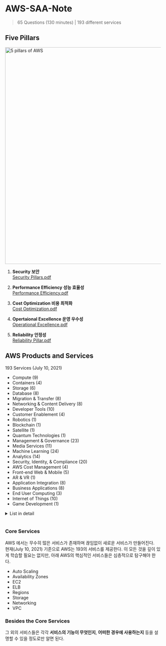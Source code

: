 # AWS-SAA-Note
> 65 Questions (130 minutes) | 193 different services

## Five Pillars
<img width="700" alt="5 pillars of AWS" src="https://user-images.githubusercontent.com/48475824/125151448-2738d980-e181-11eb-9f29-a8eed7a9bc2f.png">

1. **Security 보안**  
  [Security Pillars.pdf](https://d1.awsstatic.com/whitepapers/architecture/AWS-Security-Pillar.pdf?e=gs2020&p=fundcore)

1. **Performance Efficiency 성능 효율성**  
  [Performance Efficiency.pdf](https://d1.awsstatic.com/whitepapers/architecture/AWS-Performance-Efficiency-Pillar.pdf?e=gs2020&p=fundcore)

1. **Cost Optimization 비용 최적화**  
  [Cost Optimization.pdf](https://d1.awsstatic.com/whitepapers/architecture/AWS-Cost-Optimization-Pillar.pdf?e=gs2020&p=fundcore)

1. **Opertaional Excellence 운영 우수성**  
  [Operational Excellence.pdf](https://d1.awsstatic.com/whitepapers/architecture/AWS-Operational-Excellence-Pillar.pdf?e=gs2020&p=fundcore)

1. **Reliability 안정성**  
  [Reliability Pillar.pdf](https://d1.awsstatic.com/whitepapers/architecture/AWS-Reliability-Pillar.pdf?e=gs2020&p=fundcore)


## AWS Products and Services

193 Services (July 10, 2021)

- Compute (9)
- Containers (4)
- Storage (6)
- Database (8)
- Migration & Transfer (8)
- Networking & Content Delivery (8)
- Developer Tools (10)
- Customer Enablement (4)
- Robotics (1)
- Blockchain (1)
- Satellite (1)
- Quantum Technologies (1)
- Management & Governance (23)
- Media Services (11)
- Machine Learning (24)
- Analytics (14)
- Security, Identity, & Compliance (20)
- AWS Cost Management (4)
- Front-end Web & Mobile (5)
- AR & VR (1)
- Application Integration (8)
- Business Applications (8)
- End User Computing (3)
- Internet of Things (10)
- Game Development (1)

<details>
  <summary>List in detail</summary>

  **Compute (9)**

  1. [EC2](https://ap-northeast-1.console.aws.amazon.com/ec2/v2/home?region=ap-northeast-1)
  2. [Lightsail](https://lightsail.aws.amazon.com/ls/webapp/home)
  3. [Lambda](https://ap-northeast-1.console.aws.amazon.com/lambda/home?region=ap-northeast-1)
  4. [Batch](https://ap-northeast-1.console.aws.amazon.com/batch/home?region=ap-northeast-1)
  5. [Elastic Beanstalk](https://ap-northeast-1.console.aws.amazon.com/elasticbeanstalk/home?region=ap-northeast-1)
  6. [Serverless Application Repository](https://ap-northeast-1.console.aws.amazon.com/serverlessrepo/home?region=ap-northeast-1)
  7. [AWS Outposts](https://ap-northeast-1.console.aws.amazon.com/outposts/home?region=ap-northeast-1)
  8. [EC2 Image Builder](https://ap-northeast-1.console.aws.amazon.com/imagebuilder/home?region=ap-northeast-1)
  9. [AWS App Runner](https://ap-northeast-1.console.aws.amazon.com/apprunner/home?region=ap-northeast-1)

  **Containers (4)**

  1. [Elastic Container Registry](https://ap-northeast-1.console.aws.amazon.com/ecr/home?region=ap-northeast-1)
  2. [Elastic Container Service](https://ap-northeast-1.console.aws.amazon.com/ecs/home?region=ap-northeast-1)
  3. [Elastic Kubernetes Service](https://ap-northeast-1.console.aws.amazon.com/eks/home?region=ap-northeast-1)
  4. [Red Hat OpenShift Service on AWS](https://ap-northeast-1.console.aws.amazon.com/rosa/home?region=ap-northeast-1)

  **Storage (6)**

  1. [S3](https://s3.console.aws.amazon.com/s3/home?region=ap-northeast-1)
  2. [EFS](https://ap-northeast-1.console.aws.amazon.com/efs/home?region=ap-northeast-1)
  3. [FSx](https://ap-northeast-1.console.aws.amazon.com/fsx/home?region=ap-northeast-1)
  4. [S3 Glacier](https://ap-northeast-1.console.aws.amazon.com/glacier/home?region=ap-northeast-1)
  5. [Storage Gateway](https://ap-northeast-1.console.aws.amazon.com/storagegateway/home?region=ap-northeast-1)
  6. [AWS Backup](https://ap-northeast-1.console.aws.amazon.com/backup/home?region=ap-northeast-1)

  **Database (8)**

  1. [RDS](https://ap-northeast-1.console.aws.amazon.com/rds/home?region=ap-northeast-1)
  2. [DynamoDB](https://ap-northeast-1.console.aws.amazon.com/dynamodb/home?region=ap-northeast-1)
  3. [ElastiCache](https://ap-northeast-1.console.aws.amazon.com/elasticache/home?region=ap-northeast-1)
  4. [Neptune](https://ap-northeast-1.console.aws.amazon.com/neptune/home?region=ap-northeast-1)
  5. [Amazon QLDB](https://ap-northeast-1.console.aws.amazon.com/qldb/home?region=ap-northeast-1)
  6. [Amazon DocumentDB](https://ap-northeast-1.console.aws.amazon.com/docdb/home?region=ap-northeast-1)
  7. [Amazon Keyspaces](https://ap-northeast-1.console.aws.amazon.com/keyspaces/home?region=ap-northeast-1)
  8. [Amazon Timestream](https://console.aws.amazon.com/timestream/home?region=ap-northeast-1)

  **Migration & Transfer (8)**

  1. [AWS Migration Hub](https://ap-northeast-1.console.aws.amazon.com/migrationhub/home?region=ap-northeast-1)
  2. [AWS Application Migration Service](https://ap-northeast-1.console.aws.amazon.com/mgn/home?region=ap-northeast-1)
  3. [Application Discovery Service](https://ap-northeast-1.console.aws.amazon.com/discovery/home?region=ap-northeast-1)
  4. [Database Migration Service](https://ap-northeast-1.console.aws.amazon.com/dms/v2/home?region=ap-northeast-1)
  5. [Server Migration Service](https://ap-northeast-1.console.aws.amazon.com/servermigration/home?region=ap-northeast-1)
  6. [AWS Transfer Family](https://ap-northeast-1.console.aws.amazon.com/transfer/home?region=ap-northeast-1)
  7. [AWS Snow Family](https://ap-northeast-1.console.aws.amazon.com/snowfamily/home?region=ap-northeast-1)
  8. [DataSync](https://ap-northeast-1.console.aws.amazon.com/datasync/home?region=ap-northeast-1)

  **Networking & Content Delivery (8)**

  1. [VPC](https://ap-northeast-1.console.aws.amazon.com/vpc/home?region=ap-northeast-1)
  2. [CloudFront](https://console.aws.amazon.com/cloudfront/v3/home?region=ap-northeast-1)
  3. [Route 53](https://console.aws.amazon.com/route53/home?region=ap-northeast-1)
  4. [API Gateway](https://ap-northeast-1.console.aws.amazon.com/apigateway/home?region=ap-northeast-1)
  5. [Direct Connect](https://console.aws.amazon.com/directconnect/v2/home?region=ap-northeast-1)
  6. [AWS App Mesh](https://ap-northeast-1.console.aws.amazon.com/appmesh/home?region=ap-northeast-1)
  7. [AWS Cloud Map](https://ap-northeast-1.console.aws.amazon.com/cloudmap/home?region=ap-northeast-1)
  8. [Global Accelerator](https://console.aws.amazon.com/globalaccelerator/home?region=ap-northeast-1)

  **Developer Tools (10)**

  1. [CodeStar](https://ap-northeast-1.console.aws.amazon.com/codesuite/codestar/home?region=ap-northeast-1)
  2. [CodeCommit](https://ap-northeast-1.console.aws.amazon.com/codesuite/codecommit/home?region=ap-northeast-1)
  3. [CodeArtifact](https://ap-northeast-1.console.aws.amazon.com/codesuite/codeartifact/home?region=ap-northeast-1)
  4. [CodeBuild](https://ap-northeast-1.console.aws.amazon.com/codesuite/codebuild/home?region=ap-northeast-1)
  5. [CodeDeploy](https://ap-northeast-1.console.aws.amazon.com/codesuite/codedeploy/home?region=ap-northeast-1)
  6. [CodePipeline](https://ap-northeast-1.console.aws.amazon.com/codesuite/codepipeline/home?region=ap-northeast-1)
  7. [Cloud9](https://ap-northeast-1.console.aws.amazon.com/cloud9/home?region=ap-northeast-1)
  8. [CloudShell](https://ap-northeast-1.console.aws.amazon.com/cloudshell/home?region=ap-northeast-1)
  9. [X-Ray](https://ap-northeast-1.console.aws.amazon.com/xray/home?region=ap-northeast-1)
  10. [AWS FIS](https://ap-northeast-1.console.aws.amazon.com/fis/home?region=ap-northeast-1)

  **Customer Enablement (4)**

  1. [AWS IQ](https://iq.aws.amazon.com/?utm=csl)
  2. [Support](https://console.aws.amazon.com/support?region=ap-northeast-1)
  3. [Managed Services](https://console.aws.amazon.com/managedservices/home?region=ap-northeast-1)
  4. [Activate for Startups](https://console.aws.amazon.com/activate/home?region=ap-northeast-1)

  **Robotics (1)**

  1. [AWS RoboMaker](https://ap-northeast-1.console.aws.amazon.com/robomaker/home?region=ap-northeast-1)

  **Blockchain (1)**

  1. [Amazon Managed Blockchain](https://ap-northeast-1.console.aws.amazon.com/managedblockchain/home?region=ap-northeast-1)

  **Satellite (1)**

  1. [Ground Station](https://console.aws.amazon.com/groundstation/home?region=ap-northeast-1)

  **Quantum Technologies (1)**

  1. [Amazon Braket](https://console.aws.amazon.com/braket/home?region=ap-northeast-1)

  **Management & Governance (23)**

  1. [AWS Organizations](https://console.aws.amazon.com/organizations/v2/home?region=ap-northeast-1)
  2. [CloudWatch](https://ap-northeast-1.console.aws.amazon.com/cloudwatch/home?region=ap-northeast-1)
  3. [AWS Auto Scaling](https://ap-northeast-1.console.aws.amazon.com/awsautoscaling/home?region=ap-northeast-1)
  4. [CloudFormation](https://ap-northeast-1.console.aws.amazon.com/cloudformation/home?region=ap-northeast-1)
  5. [CloudTrail](https://ap-northeast-1.console.aws.amazon.com/cloudtrail/home?region=ap-northeast-1)
  6. [Config](https://ap-northeast-1.console.aws.amazon.com/config/home?region=ap-northeast-1)
  7. [OpsWorks](https://console.aws.amazon.com/opsworks/landing/home?region=ap-northeast-1)
  8. [Service Catalog](https://ap-northeast-1.console.aws.amazon.com/servicecatalog/home?region=ap-northeast-1)
  9. [Systems Manager](https://ap-northeast-1.console.aws.amazon.com/systems-manager/home?region=ap-northeast-1)
  10. [AWS AppConfig](https://ap-northeast-1.console.aws.amazon.com/systems-manager/appconfig/home?region=ap-northeast-1)
  11. [Trusted Advisor](https://console.aws.amazon.com/trustedadvisor/home?region=ap-northeast-1)
  12. [Control Tower](https://ap-northeast-1.console.aws.amazon.com/controltower/home?region=ap-northeast-1)
  13. [AWS License Manager](https://ap-northeast-1.console.aws.amazon.com/license-manager/home?region=ap-northeast-1)
  14. [AWS Well-Architected Tool](https://ap-northeast-1.console.aws.amazon.com/wellarchitected/home?region=ap-northeast-1)
  15. [Personal Health Dashboard](https://phd.aws.amazon.com/phd/home)
  16. [AWS Chatbot](https://console.aws.amazon.com/chatbot/home?region=ap-northeast-1)
  17. [Launch Wizard](https://ap-northeast-1.console.aws.amazon.com/launchwizard/home?region=ap-northeast-1)
  18. [AWS Compute Optimizer](https://console.aws.amazon.com/compute-optimizer/home?region=ap-northeast-1)
  19. [Resource Groups & Tag Editor](https://ap-northeast-1.console.aws.amazon.com/resource-groups/home?region=ap-northeast-1)
  20. [Amazon Grafana](https://console.aws.amazon.com/grafana/home?region=ap-northeast-1)
  21. [Amazon Prometheus](https://console.aws.amazon.com/prometheus/home?region=ap-northeast-1)
  22. [AWS Proton](https://ap-northeast-1.console.aws.amazon.com/proton/home?region=ap-northeast-1)
  23. [Incident Manager](https://ap-northeast-1.console.aws.amazon.com/systems-manager/incidents/home?region=ap-northeast-1)

  **Media Services (11)**

  1. [Kinesis Video Streams](https://ap-northeast-1.console.aws.amazon.com/kinesisvideo/home?region=ap-northeast-1)
  2. [MediaConnect](https://ap-northeast-1.console.aws.amazon.com/mediaconnect/home?region=ap-northeast-1)
  3. [MediaConvert](https://ap-northeast-1.console.aws.amazon.com/mediaconvert/home?region=ap-northeast-1)
  4. [MediaLive](https://ap-northeast-1.console.aws.amazon.com/medialive/home?region=ap-northeast-1)
  5. [MediaPackage](https://ap-northeast-1.console.aws.amazon.com/mediapackage/home?region=ap-northeast-1)
  6. [MediaStore](https://ap-northeast-1.console.aws.amazon.com/mediastore/home?region=ap-northeast-1)
  7. [MediaTailor](https://ap-northeast-1.console.aws.amazon.com/mediatailor/home?region=ap-northeast-1)
  8. [Elemental Appliances & Software](https://console.aws.amazon.com/elemental-appliances-software/home?region=ap-northeast-1)
  9. [Amazon Interactive Video Service](https://ap-northeast-1.console.aws.amazon.com/ivs/home?region=ap-northeast-1)
  10. [Elastic Transcoder](https://ap-northeast-1.console.aws.amazon.com/elastictranscoder/home?region=ap-northeast-1)
  11. [Nimble Studio](https://console.aws.amazon.com/nimblestudio/home?region=ap-northeast-1)

  **Machine Learning (24)**

  1. [Amazon SageMaker](https://ap-northeast-1.console.aws.amazon.com/sagemaker/home?region=ap-northeast-1)
  2. [Amazon Augmented AI](https://ap-northeast-1.console.aws.amazon.com/a2i/home?region=ap-northeast-1)
  3. [Amazon CodeGuru](https://ap-northeast-1.console.aws.amazon.com/codeguru/home?region=ap-northeast-1)
  4. [Amazon DevOps Guru](https://ap-northeast-1.console.aws.amazon.com/devops-guru/home?region=ap-northeast-1)
  5. [Amazon Comprehend](https://ap-northeast-1.console.aws.amazon.com/comprehend/v2/home?region=ap-northeast-1)
  6. [Amazon Forecast](https://ap-northeast-1.console.aws.amazon.com/forecast/home?region=ap-northeast-1)
  7. [Amazon Fraud Detector](https://console.aws.amazon.com/frauddetector/home?region=ap-northeast-1)
  8. [Amazon Kendra](https://console.aws.amazon.com/kendra/home?region=ap-northeast-1)
  9. [Amazon Lex](https://ap-northeast-1.console.aws.amazon.com/lex/home?region=ap-northeast-1)
  10. [Amazon Personalize](https://ap-northeast-1.console.aws.amazon.com/personalize/home?region=ap-northeast-1)
  11. [Amazon Polly](https://ap-northeast-1.console.aws.amazon.com/polly/home?region=ap-northeast-1)
  12. [Amazon Rekognition](https://ap-northeast-1.console.aws.amazon.com/rekognition/home?region=ap-northeast-1)
  13. [Amazon Textract](https://console.aws.amazon.com/textract/home?region=ap-northeast-1)
  14. [Amazon Transcribe](https://ap-northeast-1.console.aws.amazon.com/transcribe/home?region=ap-northeast-1)
  15. [Amazon Translate](https://ap-northeast-1.console.aws.amazon.com/translate/home?region=ap-northeast-1)
  16. [AWS DeepComposer](https://console.aws.amazon.com/deepcomposer/home?region=ap-northeast-1)
  17. [AWS DeepLens](https://ap-northeast-1.console.aws.amazon.com/deeplens/home?region=ap-northeast-1)
  18. [AWS DeepRacer](https://console.aws.amazon.com/deepracer/home?region=ap-northeast-1)
  19. [AWS Panorama](https://console.aws.amazon.com/panorama/home?region=ap-northeast-1)
  20. [Amazon Monitron](https://console.aws.amazon.com/monitron/home?region=ap-northeast-1)
  21. [Amazon HealthLake](https://console.aws.amazon.com/healthlake/home?region=ap-northeast-1)
  22. [Amazon Lookout for Vision](https://ap-northeast-1.console.aws.amazon.com/lookoutvision/home?region=ap-northeast-1)
  23. [Amazon Lookout for Equipment](https://console.aws.amazon.com/lookoutequipment/home?region=ap-northeast-1)
  24. [Amazon Lookout for Metrics](https://ap-northeast-1.console.aws.amazon.com/lookoutmetrics/home?region=ap-northeast-1)

  **Analytics (14)**

  1. [Athena](https://ap-northeast-1.console.aws.amazon.com/athena/home?region=ap-northeast-1)
  2. [Amazon Redshift](https://ap-northeast-1.console.aws.amazon.com/redshiftv2/home?region=ap-northeast-1)
  3. [EMR](https://ap-northeast-1.console.aws.amazon.com/elasticmapreduce/home?region=ap-northeast-1)
  4. [CloudSearch](https://ap-northeast-1.console.aws.amazon.com/cloudsearch/home?region=ap-northeast-1)
  5. [Elasticsearch Service](https://ap-northeast-1.console.aws.amazon.com/es/home?region=ap-northeast-1)
  6. [Kinesis](https://ap-northeast-1.console.aws.amazon.com/kinesis/home?region=ap-northeast-1)
  7. [QuickSight](https://quicksight.aws.amazon.com/)
  8. [Data Pipeline](https://console.aws.amazon.com/datapipeline/home?region=ap-northeast-1)
  9. [AWS Data Exchange](https://ap-northeast-1.console.aws.amazon.com/dataexchange/home?region=ap-northeast-1)
  10. [AWS Glue](https://ap-northeast-1.console.aws.amazon.com/glue/home?region=ap-northeast-1)
  11. [AWS Lake Formation](https://ap-northeast-1.console.aws.amazon.com/lakeformation/home?region=ap-northeast-1)
  12. [MSK](https://ap-northeast-1.console.aws.amazon.com/msk/home?region=ap-northeast-1)
  13. [AWS Glue DataBrew](https://ap-northeast-1.console.aws.amazon.com/databrew/home?region=ap-northeast-1)
  14. [Amazon FinSpace](https://console.aws.amazon.com/finspace/home?region=ap-northeast-1)

  **Security, Identity, & Compliance (20)**

  1. [IAM](https://console.aws.amazon.com/iam/home?region=ap-northeast-1)
  2. [Resource Access Manager](https://ap-northeast-1.console.aws.amazon.com/ram/home?region=ap-northeast-1)
  3. [Cognito](https://ap-northeast-1.console.aws.amazon.com/cognito/home?region=ap-northeast-1)
  4. [Secrets Manager](https://ap-northeast-1.console.aws.amazon.com/secretsmanager/home?region=ap-northeast-1)
  5. [GuardDuty](https://ap-northeast-1.console.aws.amazon.com/guardduty/home?region=ap-northeast-1)
  6. [Inspector](https://ap-northeast-1.console.aws.amazon.com/inspector/home?region=ap-northeast-1)
  7. [Amazon Macie](https://ap-northeast-1.console.aws.amazon.com/macie/home?region=ap-northeast-1)
  8. [AWS Single Sign-On](https://ap-northeast-1.console.aws.amazon.com/singlesignon/home?region=ap-northeast-1)
  9. [Certificate Manager](https://ap-northeast-1.console.aws.amazon.com/acm/home?region=ap-northeast-1)
  10. [Key Management Service](https://ap-northeast-1.console.aws.amazon.com/kms/home?region=ap-northeast-1)
  11. [CloudHSM](https://ap-northeast-1.console.aws.amazon.com/cloudhsm/home?region=ap-northeast-1)
  12. [Directory Service](https://ap-northeast-1.console.aws.amazon.com/directoryservicev2/home?region=ap-northeast-1)
  13. [WAF & Shield](https://console.aws.amazon.com/wafv2/home?region=ap-northeast-1)
  14. [AWS Firewall Manager](https://console.aws.amazon.com/wafv2/home?region=ap-northeast-1)
  15. [Artifact](https://console.aws.amazon.com/artifact/home?region=ap-northeast-1)
  16. [Security Hub](https://ap-northeast-1.console.aws.amazon.com/securityhub/home?region=ap-northeast-1)
  17. [Detective](https://ap-northeast-1.console.aws.amazon.com/detective/home?region=ap-northeast-1)
  18. [AWS Audit Manager](https://ap-northeast-1.console.aws.amazon.com/auditmanager/home?region=ap-northeast-1)
  19. [AWS Signer](https://ap-northeast-1.console.aws.amazon.com/signer/home?region=ap-northeast-1)
  20. [AWS Network Firewall](https://console.aws.amazon.com/vpc/home?region=ap-northeast-1)

  **AWS Cost Management (4)**

  1. [AWS Cost Explorer](https://console.aws.amazon.com/cost-management/home?region=ap-northeast-1)
  2. [AWS Budgets](https://console.aws.amazon.com/billing/home#/budgets#/home?region=ap-northeast-1)
  3. [AWS Marketplace Subscriptions](https://console.aws.amazon.com/marketplace/home?region=ap-northeast-1)
  4. [AWS Application Cost Profiler](https://console.aws.amazon.com/application-cost-profiler/home?region=ap-northeast-1)

  **Front-end Web & Mobile (5)**

  1. [AWS Amplify](https://ap-northeast-1.console.aws.amazon.com/amplify/home?region=ap-northeast-1)
  2. [Mobile Hub](https://console.aws.amazon.com/mobilehub/home?region=ap-northeast-1)
  3. [AWS AppSync](https://ap-northeast-1.console.aws.amazon.com/appsync/home?region=ap-northeast-1)
  4. [Device Farm](https://console.aws.amazon.com/devicefarm/home?region=ap-northeast-1)
  5. [Amazon Location Service](https://ap-northeast-1.console.aws.amazon.com/location/home?region=ap-northeast-1)

  **AR & VR (1)**

  1. [Amazon Sumerian](https://ap-northeast-1.console.aws.amazon.com/sumerianv2/home?region=ap-northeast-1)

  **Application Integration (8)**

  1. [Step Functions](https://ap-northeast-1.console.aws.amazon.com/states/home?region=ap-northeast-1)
  2. [Amazon AppFlow](https://ap-northeast-1.console.aws.amazon.com/appflow/home?region=ap-northeast-1)
  3. [Amazon EventBridge](https://ap-northeast-1.console.aws.amazon.com/events/home?region=ap-northeast-1)
  4. [Amazon MQ](https://ap-northeast-1.console.aws.amazon.com/amazon-mq/home?region=ap-northeast-1)
  5. [Simple Notification Service](https://ap-northeast-1.console.aws.amazon.com/sns/home?region=ap-northeast-1)
  6. [Simple Queue Service](https://ap-northeast-1.console.aws.amazon.com/sqs/home?region=ap-northeast-1)
  7. [SWF](https://ap-northeast-1.console.aws.amazon.com/swf/home?region=ap-northeast-1)
  8. [Managed Apache Airflow](https://ap-northeast-1.console.aws.amazon.com/mwaa/home?region=ap-northeast-1)

  **Business Applications (8)**

  1. [Amazon Connect](https://ap-northeast-1.console.aws.amazon.com/connect/home?region=ap-northeast-1)
  2. [Amazon Pinpoint](https://ap-northeast-1.console.aws.amazon.com/pinpoint/home?region=ap-northeast-1)
  3. [Amazon Honeycode](https://console.aws.amazon.com/honeycode/home?region=ap-northeast-1)
  4. [Amazon Chime](https://chime.aws.amazon.com/)
  5. [Amazon Simple Email Service](https://ap-northeast-1.console.aws.amazon.com/ses/home?region=ap-northeast-1)
  6. [Amazon WorkDocs](https://ap-northeast-1.console.aws.amazon.com/zocalo/home?region=ap-northeast-1)
  7. [Amazon WorkMail](https://console.aws.amazon.com/workmail/v2/home?region=ap-northeast-1)
  8. [Alexa for Business](https://console.aws.amazon.com/a4b/home?region=ap-northeast-1)

  **End User Computing (3)**

  1. [WorkSpaces](https://ap-northeast-1.console.aws.amazon.com/workspaces/home?region=ap-northeast-1)
  2. [AppStream 2.0](https://ap-northeast-1.console.aws.amazon.com/appstream2/home?region=ap-northeast-1)
  3. [WorkLink](https://console.aws.amazon.com/worklink/home?region=ap-northeast-1)

  **Internet of Things (10)**

  1. [IoT Core](https://ap-northeast-1.console.aws.amazon.com/iot/home?region=ap-northeast-1)
  2. [FreeRTOS](https://ap-northeast-1.console.aws.amazon.com/freertos/home?region=ap-northeast-1)
  3. [IoT 1-Click](https://ap-northeast-1.console.aws.amazon.com/iot1click/home?region=ap-northeast-1)
  4. [IoT Analytics](https://ap-northeast-1.console.aws.amazon.com/iotanalytics/home?region=ap-northeast-1)
  5. [IoT Device Defender](https://ap-northeast-1.console.aws.amazon.com/devicedefender/home?region=ap-northeast-1)
  6. [IoT Device Management](https://ap-northeast-1.console.aws.amazon.com/iotdm/home?region=ap-northeast-1)
  7. [IoT Events](https://ap-northeast-1.console.aws.amazon.com/iotevents/home?region=ap-northeast-1)
  8. [IoT Greengrass](https://ap-northeast-1.console.aws.amazon.com/greengrass/home?region=ap-northeast-1)
  9. [IoT SiteWise](https://console.aws.amazon.com/iotsitewise/home?region=ap-northeast-1)
  10. [IoT Things Graph](https://ap-northeast-1.console.aws.amazon.com/thingsgraph/home?region=ap-northeast-1)

  **Game** **Development (1)**

  1. [Amazon GameLift](https://ap-northeast-1.console.aws.amazon.com/gamelift/home?region=ap-northeast-1)

</details> <br>


### Core Services
AWS 에서는 무수히 많은 서비스가 존재하며 끊임없이 새로운 서비스가 만들어진다.  
현재(July 10, 2021) 기준으로 AWS는 193의 서비스를 제공한다. 이 모든 것을 깊이 있게 학습할 필요는 없지만, 아래 AWS의 핵심적인 서비스들은 심층적으로 탐구해야 한다.  

- Auto Scaling
- Availability Zones
- EC2
- ELB
- Regions
- Storage
- Networking
- VPC

### Besides the Core Services  
그 외의 서비스들은 각각 **서비스의 기능이 무엇인지**, **어떠한 경우에 사용하는지** 등을 설명할 수 있을 정도로만 알면 된다.  